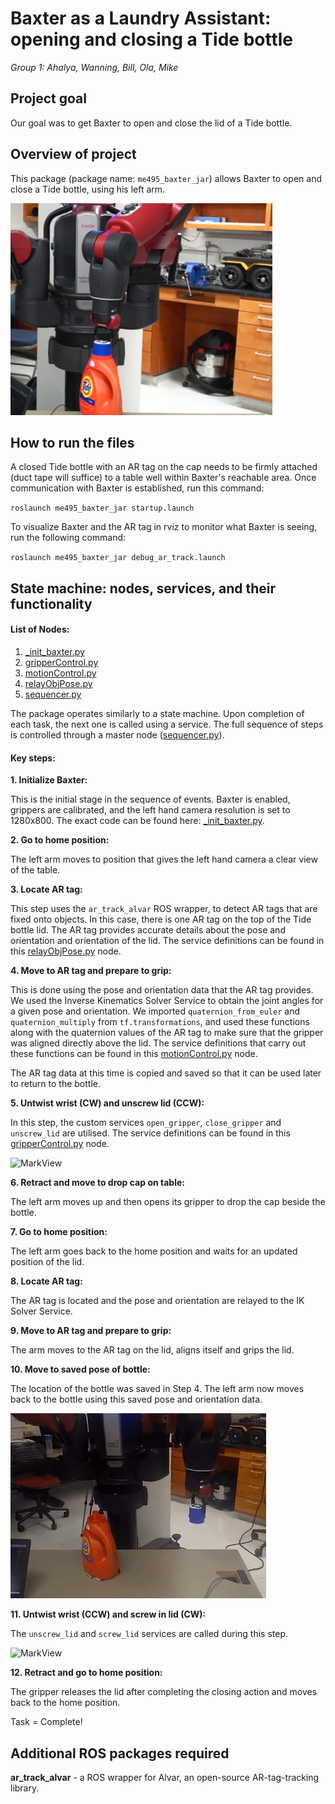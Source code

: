 # **Baxter as a Laundry Assistant:** opening and closing a Tide bottle
*Group 1: Ahalya, Wanning, Bill, Ola, Mike*


## Project goal

Our goal was to get Baxter to open and close the lid of a Tide bottle. 

## Overview of project

This package (package name: `me495_baxter_jar`) allows Baxter to open and close a Tide bottle, using his left arm.

![MarkView](https://github.com/am2512/baxter_final_project/blob/master/images/demo1.png)

## How to run the files

A closed Tide bottle with an AR tag on the cap needs to be firmly attached (duct tape will suffice) to a table well within Baxter's reachable area. Once communication with Baxter is established, run this command:

`roslaunch me495_baxter_jar startup.launch`

To visualize Baxter and the AR tag in rviz to monitor what Baxter is seeing, run the following command:

`roslaunch me495_baxter_jar debug_ar_track.launch`

## State machine: nodes, services, and their functionality

<h4>List of Nodes:</h4>

1. [_init_baxter.py](https://github.com/am2512/baxter_final_project/blob/master/scripts/_init_baxter.py)
2. [gripperControl.py](https://github.com/am2512/baxter_final_project/blob/master/scripts/gripperControl.py)
3. [motionControl.py](https://github.com/am2512/baxter_final_project/blob/master/scripts/motionControl.py)
4. [relayObjPose.py](https://github.com/am2512/baxter_final_project/blob/master/scripts/relayObjPose.py)
5. [sequencer.py](https://github.com/am2512/baxter_final_project/blob/master/scripts/sequencer.py)

The package operates similarly to a state machine. Upon completion of each task, the next one is called using a service. The full sequence of steps is controlled through a master node ([sequencer.py](https://github.com/am2512/baxter_final_project/blob/master/scripts/sequencer.py)).

<h4>Key steps:</h4>

**1. Initialize Baxter:**

This is the initial stage in the sequence of events. Baxter is enabled, grippers are calibrated, and the left hand camera resolution is set to 1280x800. The exact code can be found here: [_init_baxter.py](https://github.com/am2512/baxter_final_project/blob/master/scripts/_init_baxter.py).

**2. Go to home position:**

The left arm moves to position that gives the left hand camera a clear view of the table. 

**3. Locate AR tag:**

This step uses the `ar_track_alvar` ROS wrapper, to detect AR tags that are fixed onto objects. In this case, there is one AR tag on the top of the Tide bottle lid. The AR tag provides accurate details about the pose and orientation and orientation of the lid. The service definitions can be found in this [relayObjPose.py](https://github.com/am2512/baxter_final_project/blob/master/scripts/relayObjPose.py) node.

**4. Move to AR tag and prepare to grip:** 

This is done using the pose and orientation data that the AR tag provides. We used the Inverse Kinematics Solver Service to obtain the joint angles for a given pose and orientation. We imported `quaternion_from_euler` and `quaternion_multiply` from `tf.transformations`, and used these functions along with the quaternion values of the AR tag to make sure that the gripper was aligned directly above the lid. The service definitions that carry out these functions can be found in this [motionControl.py](https://github.com/am2512/baxter_final_project/blob/master/scripts/motionControl.py) node.

The AR tag data at this time is copied and saved so that it can be used later to return to the bottle.

**5. Untwist wrist (CW) and unscrew lid (CCW):**

In this step, the custom services `open_gripper`, `close_gripper` and `unscrew_lid` are utilised. The service definitions can be found in this [gripperControl.py](https://github.com/am2512/baxter_final_project/blob/master/scripts/gripperControl.py) node. 

![MarkView](https://github.com/am2512/baxter_final_project/blob/master/images/opening_lid.gif)

**6. Retract and move to drop cap on table:**

The left arm moves up and then opens its gripper to drop the cap beside the bottle.

**7. Go to home position:**

The left arm goes back to the home position and waits for an updated position of the lid.

**8. Locate AR tag:**

The AR tag is located and the pose and orientation are relayed to the IK Solver Service. 

**9. Move to AR tag and prepare to grip:**

The arm moves to the AR tag on the lid, aligns itself and grips the lid.

**10. Move to saved pose of bottle:**

The location of the bottle was saved in Step 4. The left arm now moves back to the bottle using this saved pose and orientation data. 

![MarkView](https://github.com/am2512/baxter_final_project/blob/master/images/move_to_bottle.gif)

**11. Untwist wrist (CCW) and screw in lid (CW):**

The `unscrew_lid` and `screw_lid` services are called during this step.

![MarkView](https://github.com/am2512/baxter_final_project/blob/master/images/close_lid.gif)

**12. Retract and go to home position:**

The gripper releases the lid after completing the closing action and moves back to the home position.

Task = Complete!

## Additional ROS packages required

**ar_track_alvar** - a ROS wrapper for Alvar, an open-source AR-tag-tracking library.



